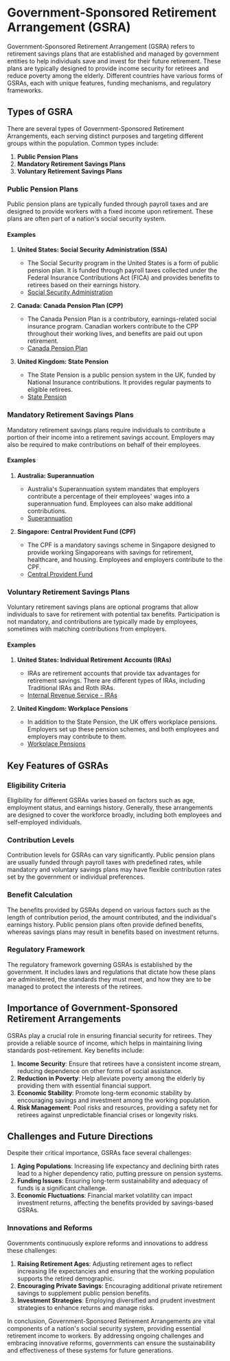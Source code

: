 # Government-Sponsored Retirement Arrangement (GSRA)

Government-Sponsored Retirement Arrangement (GSRA) refers to retirement savings plans that are established and managed by government entities to help individuals save and invest for their future retirement. These plans are typically designed to provide income security for retirees and reduce poverty among the elderly. Different countries have various forms of GSRAs, each with unique features, funding mechanisms, and regulatory frameworks.

## Types of GSRA

There are several types of Government-Sponsored Retirement Arrangements, each serving distinct purposes and targeting different groups within the population. Common types include:

1. **Public Pension Plans**
2. **Mandatory Retirement Savings Plans**
3. **Voluntary Retirement Savings Plans**

### Public Pension Plans

Public pension plans are typically funded through payroll taxes and are designed to provide workers with a fixed income upon retirement. These plans are often part of a nation's social security system.

#### Examples

1. **United States: Social Security Administration (SSA)**
   - The Social Security program in the United States is a form of public pension plan. It is funded through payroll taxes collected under the Federal Insurance Contributions Act (FICA) and provides benefits to retirees based on their earnings history.
   - [Social Security Administration](https://www.ssa.gov/)

2. **Canada: Canada Pension Plan (CPP)**
   - The Canada Pension Plan is a contributory, earnings-related social insurance program. Canadian workers contribute to the CPP throughout their working lives, and benefits are paid out upon retirement.
   - [Canada Pension Plan](https://www.canada.ca/en/services/benefits/publicpensions/cpp.html)

3. **United Kingdom: State Pension**
   - The State Pension is a public pension system in the UK, funded by National Insurance contributions. It provides regular payments to eligible retirees.
   - [State Pension](https://www.gov.uk/state-pension)

### Mandatory Retirement Savings Plans

Mandatory retirement savings plans require individuals to contribute a portion of their income into a retirement savings account. Employers may also be required to make contributions on behalf of their employees.

#### Examples

1. **Australia: Superannuation**
   - Australia's Superannuation system mandates that employers contribute a percentage of their employees' wages into a superannuation fund. Employees can also make additional contributions.
   - [Superannuation](https://www.ato.gov.au/Individuals/Super/)

2. **Singapore: Central Provident Fund (CPF)**
   - The CPF is a mandatory savings scheme in Singapore designed to provide working Singaporeans with savings for retirement, healthcare, and housing. Employees and employers contribute to the CPF.
   - [Central Provident Fund](https://www.cpf.gov.sg/)

### Voluntary Retirement Savings Plans

Voluntary retirement savings plans are optional programs that allow individuals to save for retirement with potential tax benefits. Participation is not mandatory, and contributions are typically made by employees, sometimes with matching contributions from employers.

#### Examples

1. **United States: Individual Retirement Accounts (IRAs)**
   - IRAs are retirement accounts that provide tax advantages for retirement savings. There are different types of IRAs, including Traditional IRAs and Roth IRAs.
   - [Internal Revenue Service - IRAs](https://www.irs.gov/retirement-plans/individual-retirement-arrangements-iras)

2. **United Kingdom: Workplace Pensions**
   - In addition to the State Pension, the UK offers workplace pensions. Employers set up these pension schemes, and both employees and employers may contribute to them.
   - [Workplace Pensions](https://www.gov.uk/workplace-pensions)

## Key Features of GSRAs

### Eligibility Criteria

Eligibility for different GSRAs varies based on factors such as age, employment status, and earnings history. Generally, these arrangements are designed to cover the workforce broadly, including both employees and self-employed individuals.

### Contribution Levels

Contribution levels for GSRAs can vary significantly. Public pension plans are usually funded through payroll taxes with predefined rates, while mandatory and voluntary savings plans may have flexible contribution rates set by the government or individual preferences.

### Benefit Calculation

The benefits provided by GSRAs depend on various factors such as the length of contribution period, the amount contributed, and the individual's earnings history. Public pension plans often provide defined benefits, whereas savings plans may result in benefits based on investment returns.

### Regulatory Framework

The regulatory framework governing GSRAs is established by the government. It includes laws and regulations that dictate how these plans are administered, the standards they must meet, and how they are to be managed to protect the interests of the retirees.

## Importance of Government-Sponsored Retirement Arrangements

GSRAs play a crucial role in ensuring financial security for retirees. They provide a reliable source of income, which helps in maintaining living standards post-retirement. Key benefits include:

1. **Income Security**: Ensure that retirees have a consistent income stream, reducing dependence on other forms of social assistance.
2. **Reduction in Poverty**: Help alleviate poverty among the elderly by providing them with essential financial support.
3. **Economic Stability**: Promote long-term economic stability by encouraging savings and investment among the working population.
4. **Risk Management**: Pool risks and resources, providing a safety net for retirees against unpredictable financial crises or longevity risks.

## Challenges and Future Directions

Despite their critical importance, GSRAs face several challenges:

1. **Aging Populations**: Increasing life expectancy and declining birth rates lead to a higher dependency ratio, putting pressure on pension systems.
2. **Funding Issues**: Ensuring long-term sustainability and adequacy of funds is a significant challenge.
3. **Economic Fluctuations**: Financial market volatility can impact investment returns, affecting the benefits provided by savings-based GSRAs.

### Innovations and Reforms

Governments continuously explore reforms and innovations to address these challenges:

1. **Raising Retirement Ages**: Adjusting retirement ages to reflect increasing life expectancies and ensuring that the working population supports the retired demographic.
2. **Encouraging Private Savings**: Encouraging additional private retirement savings to supplement public pension benefits.
3. **Investment Strategies**: Employing diversified and prudent investment strategies to enhance returns and manage risks.

In conclusion, Government-Sponsored Retirement Arrangements are vital components of a nation's social security system, providing essential retirement income to workers. By addressing ongoing challenges and embracing innovative reforms, governments can ensure the sustainability and effectiveness of these systems for future generations.